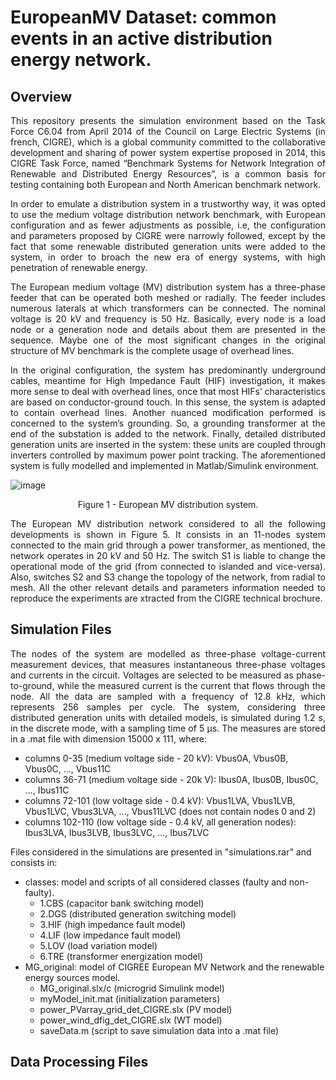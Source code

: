# EuropeanMV Dataset: common events in an active distribution energy network.

## Overview
<p align="justify">
This repository presents the simulation environment based on the Task Force C6.04 from April 2014 of the Council on Large Electric Systems (in french, CIGRE), which is a global community committed to the collaborative development and sharing of power system expertise proposed in 2014, this CIGRE Task Force, named “Benchmark Systems for Network Integration of Renewable and Distributed Energy Resources”, is a common basis for testing containing both European and North American benchmark network.
<p align="justify">
In order to emulate a distribution system in a trustworthy way, it was opted to use the medium voltage distribution network benchmark, with European configuration and as fewer adjustments as possible, i.e, the configuration and parameters proposed by CIGRE were narrowly followed, except by the fact that some renewable distributed generation units were added to the system, in order to broach the new era of energy systems, with high penetration of renewable energy.
<p align="justify">
The European medium voltage (MV) distribution system has a three-phase feeder that can be operated both meshed or radially. The feeder includes numerous laterals at which transformers can be connected. The nominal voltage is 20 kV and frequency is 50 Hz. Basically, every node is a load node or a generation node and details about them are presented in the sequence. Maybe one of the most significant changes in the original structure of MV benchmark is the complete usage of overhead lines. 
<p align="justify">
In the original configuration, the system has predominantly underground cables, meantime for High Impedance Fault (HIF) investigation, it makes more sense to deal with overhead lines, once that most HIFs’ characteristics are based on conductor-ground touch. In this sense, the system is adapted to contain overhead lines. Another nuanced modification performed is concerned to the system’s grounding. So, a grounding transformer at the end of the substation is added to the network. Finally, detailed distributed generation units are inserted in the system: these units are coupled through inverters controlled by maximum power point tracking. The aforementioned system is fully modelled and implemented in Matlab/Simulink environment.

![image](https://github.com/dionatancieslak/CIGRE-EuropeanMV/assets/14805079/017551f1-0c5c-4b76-a8ae-e5b2703c7153)

<p align="center"> Figure 1 - European MV distribution system.

<p align="justify">
The European MV distribution network considered to all the following developments is shown in Figure 5. It consists in an 11-nodes system connected to the main grid through a power transformer, as mentioned, the network operates in 20 kV and 50 Hz. The switch S1 is liable to change the operational mode of the grid (from connected to islanded and vice-versa). Also, switches S2 and S3 change the topology of the network, from radial to mesh. All the other relevant details and parameters information needed to reproduce the experiments are xtracted from the CIGRE technical brochure.

## Simulation Files

<p align="justify">
The nodes of the system are modelled as three-phase voltage-current measurement devices, that measures instantaneous three-phase voltages and currents in the circuit. Voltages are selected to be measured as phase-to-ground, while the measured current is the current that flows through the node. All the data are sampled with a frequency of 12.8 kHz, which represents 256 samples per cycle. The system, considering three distributed generation units with detailed models, is simulated during 1.2 s, in the discrete mode, with a sampling time of 5 µs. The measures are stored in a .mat file with dimension 15000 x 111, where:

- columns 0-35 (medium voltage side - 20 kV): Vbus0A, Vbus0B, Vbus0C, ..., Vbus11C
- columns 36-71 (medium voltage side - 20k V): Ibus0A, Ibus0B, Ibus0C, ..., Ibus11C
- columns 72-101 (low voltage side - 0.4 kV): Vbus1LVA, Vbus1LVB, Vbus1LVC, Vbus3LVA, ..., Vbus11LVC (does not contain nodes 0 and 2)
- columns 102-110 (low voltage side - 0.4 kV, all generation nodes): Ibus3LVA, Ibus3LVB, Ibus3LVC, ..., Ibus7LVC

Files considered in the simulations are presented in "simulations.rar" and consists in:

- classes: model and scripts of all considered classes (faulty and non-faulty).
    - 1.CBS (capacitor bank switching model)
    - 2.DGS (distributed generation switching model)
    - 3.HIF (high impedance fault model)
    - 4.LIF (low impedance fault model)
    - 5.LOV (load variation model) 
    - 6.TRE (transformer energization model)
- MG_original: model of CIGREE European MV Network and the renewable energy sources model.
    - MG_original.slx/c (microgrid Simulink model)
    - myModel_init.mat (initialization parameters)
    - power_PVarray_grid_det_CIGRE.slx (PV model)
    - power_wind_dfig_det_CIGRE.slx (WT model)
    - saveData.m (script to save simulation data into a .mat file)

## Data Processing Files
